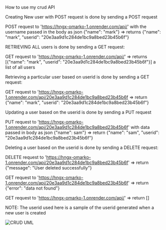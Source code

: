 How to use my crud API

Creating New user with POST request is done by sending a POST request

POST request to 'https://hngx-omarko-1.onrender.com/api/' with the username passed in the body as json {"name": "mark"} 
  => returns {"name": "mark", "userid": "20e3aa9d1c284de1bc9a8bed23b45b6f"}


RETRIEVING ALL users is done by sending a GET request:

GET request to 'https://hngx-omarko-1.onrender.com/api/' 
  => returns [{"name": "mark", "userid": "20e3aa9d1c284de1bc9a8bed23b45b6f"}]
    a list of all users



Retrieving a particular user based on userid is done by sending a GET request:

GET request to 'https://hngx-omarko-1.onrender.com/api/20e3aa9d1c284de1bc9a8bed23b45b6f 
  => return {"name": "mark", "userid": "20e3aa9d1c284de1bc9a8bed23b45b6f"}



Updating a user based on the userid is done by sending a PUT request

PUT request to 'https://hngx-omarko-1.onrender.com/api/20e3aa9d1c284de1bc9a8bed23b45b6f' with data passed in body as json {"name": sam"} 
  => return {"name": "sam", "userid": "20e3aa9d1c284de1bc9a8bed23b45b6f"}



Deleting a user based on the userid is done by sending a DELETE request:

DELETE request to 'https://hngx-omarko-1.onrender.com/api/20e3aa9d1c284de1bc9a8bed23b45b6f' 
  => return {"message": "User deleted successfully"}


GET request to 'https://hngx-omarko-1.onrender.com/api/20e3aa9d1c284de1bc9a8bed23b45b6f' 
  => return {"error": "data not found"}


GET request to 'https://hngx-omarko-1.onrender.com/api/' 
  => return []

NOTE: The userid used here is a sample of the userid generated when a new user is created


 ![CRUD UML](https://github.com/Holic65/HNGX_Backend_Track/assets/56598437/e9e0ae50-5df2-462b-87ed-49bfad51b416)
